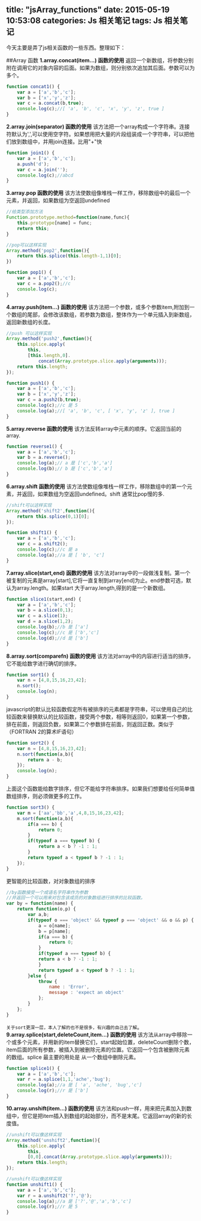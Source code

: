 title: "jsArray_functions"
date: 2015-05-19 10:53:08
categories: Js 相关笔记
tags: Js 相关笔记
---
今天主要是弄了js相关函数的一些东西。整理如下：
<!--more-->
##Array 函数
**1.array.concat(item...) 函数的使用**
返回一个新数组，将参数分别附在调用它的对象内容的后面。如果为数组，则分别依次追加其后面。参数可以为多个。
```js
function concat1() {
	var a = ['a','b','c'];
	var b = ['x','y','z'];
	var c = a.concat(b,true);
    console.log(c);//[ 'a', 'b', 'c', 'x', 'y', 'z', true ]
}
```

**2.array.join(separator) 函数的使用**
该方法把一个array构成一个字符串。连接符默认为',',可以使用空字符。如果想用把大量的片段组装成一个字符串，可以把他们放到数组中，并用join连接。比用"+"快
```js
function join1() {
	var a = ['a','b','c'];
	a.push('d');
	var c = a.join('');
	console.log(c);//abcd
}
```
**3.array.pop 函数的使用**
该方法使数组像堆栈一样工作，移除数组中的最后一个元素，并返回，如果数组为空返回undefined
```js
//给类型添加方法
Function.prototype.method=function(name,func){
	this.prototype[name] = func;
	return this;
}
```
```js
//pop可以这样实现
Array.method('pop2',function(){
	return this.splice(this.length-1,1)[0];
})
```
```js
function pop1() {
	var a = ['a','b','c'];
	var c = a.pop2();//c
	console.log(c);
}
```
**4.array.push(item...) 函数的使用**
该方法把一个参数，或多个参数item,附加到一个数组的尾部，会修改该数组，若参数为数组，整体作为一个单元插入到新数组，返回新数组的长度。
```js
//push 可以这样实现
Array.method('push2',function(){
	this.splice.apply(
		this,
		[this.length,0].
			concat(Array.prototype.slice.apply(arguments)));
	return this.length;
});
```
```js
function push1() {
	var a = ['a','b','c'];
	var b = ['x','y','z'];
	var c = a.push2(b,true);
	console.log(c);//c 是 5
	console.log(a);//[ 'a', 'b', 'c', [ 'x', 'y', 'z' ], true ]
}
```
**5.array.reverse 函数的使用**
该方法反转array中元素的顺序。它返回当前的array.
```js
function reverse1() {
	var a = ['a','b','c'];
	var b = a.reverse();
	console.log(a);// a 是 ['c','b','a']
	console.log(b);// b 是 ['c','b','a']
}
```
**6.array.shift 函数的使用**
该方法使数组像堆栈一样工作，移除数组中的第一个元素，并返回，如果数组为空返回undefined。shift 通常比pop慢的多.
```js
//shift可以这样实现
Array.method('shift2',function(){
	return this.splice(0,1)[0];
});
```
```js
function shift1() {
	var a = ['a','b','c'];
	var c = a.shift2();
	console.log(c);//c 是 a
	console.log(a);//a 是 [ 'b', 'c']
}
```
**7.array.slice(start,end) 函数的使用**
该方法对array中的一段做浅复制。第一个被复制的元素是array[start],它将一直复制到array[end]为止。end参数可选，默认为array.length。如果start 大于array.length,得到的是一个新数组。
```js
function slice1(start,end) {
	var a = ['a','b','c'];
	var b = a.slice(0,1);
	var c = a.slice(1);
	var d = a.slice(1,2);
	console.log(b);//b 是 ['a']
	console.log(c);//c 是 ['b','c']
	console.log(d);//d 是 ['b']
}
```
**8.array.sort(comparefn) 函数的使用**
该方法对array中的内容进行适当的排序，它不能给数字进行确切的排序。
```js
function sort1() {
	var n = [4,8,15,16,23,42];
	n.sort();
	console.log(n);
}
```
javascript的默认比较函数假定所有被排序的元素都是字符串，可以使用自己的比较函数来替换默认的比较函数，接受两个参数，相等则返回0，如果第一个参数，排在前面，则返回负数，如果第二个参数排在前面，则返回正数。类似于（FORTRAN 2的算术IF语句）
```js
function sort2() {
	var n = [4,8,15,16,23,42];
	n.sort(function(a,b){
		return a - b;
	});
	console.log(n);
}
```
上面这个函数能给数字排序，但它不能给字符串排序。如果我们想要给任何简单值数组排序，则必须做更多的工作。
```js
function sort3() {
	var m = ['aa','bb','a',4,8,15,16,23,42];
	m.sort(function(a,b){
		if(a === b) {
			return 0;
		}
		if(typeof a === typeof b) {
			return a < b ? -1 : 1;
		}
		return typeof a < typeof b ? -1 : 1;
	});
}
```
更智能的比较函数，对对象数组的排序
```js
//by函数接受一个成语名字符串作为参数
//并返回一个可以用来对包含该成员的对象数组进行排序的比较函数。
var by = function(name) {
    return function(o,p) {
    	var a,b;
    	if(typeof o === 'object' && typeof p === 'object' && o && p) {
    		a = o[name];
    		b = p[name];
    		if(a === b) {
    			return 0;
    		}
    		if(typeof a === typeof b) {
			return a < b ? -1 : 1;
			}
			return typeof a < typeof b ? -1 : 1;
    	}else {
    		throw {
    			name : 'Error',
    			message : 'expect an object'
    		};
    	}
    };
}
```
`关于sort更深一层，本人了解的也不是很多，有兴趣的自己去了解`。
**9.array.splice(start,deleteCount,item...) 函数的使用**
该方法从array中移除一个或多个元素，并用新的item替换它们，start起始位置，deleteCount删除个数，item后面的所有参数，被插入到被删除元素的位置。它返回一个包含被删除元素的数组。splice 最主要的用处是 从一个数组中删除元素。
```js
function splice1() {
	var a = ['a','b','c'];
	var r = a.splice(1,1,'ache','bug');
	console.log(a);//a 是 [ 'a', 'ache', 'bug','c']
	console.log(r);//r 是 ['b']
}
```
**10.array.unshift(item...) 函数的使用**
该方法和push一样，用来把元素加入到数组中，但它是把item插入到数组的起始部分，而不是末尾。它返回array的新的长度值。
```js
//unshift可以像这样实现
Array.method('unshift2',function(){
	this.splice.apply(
		this,
		[0,0].concat(Array.prototype.slice.apply(arguments)));
	return this.length;
});
```
```js
//unshift可以像这样实现
function unshift1() {
	var a = ['a','b','c'];
	var r = a.unshift2('?','@');
	console.log(a);//a 是 ['?','@','a','b','c']
	console.log(r);//r 是 5
}
```